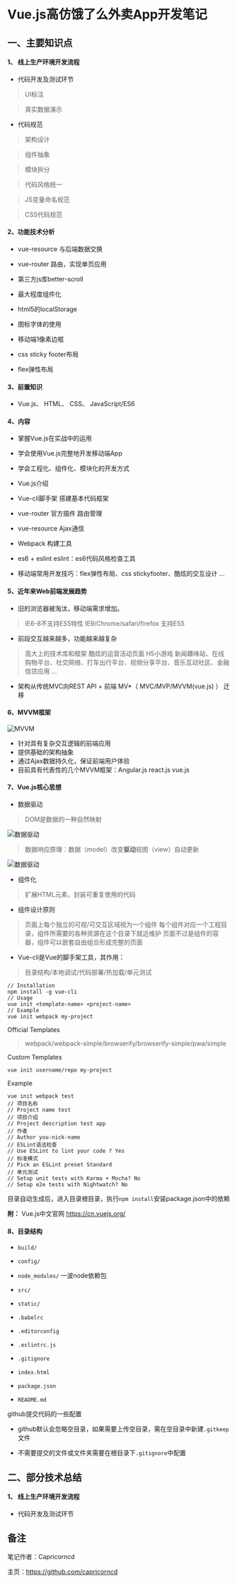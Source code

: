 # Vue.js高仿饿了么外卖App开发笔记

## 一、主要知识点

#### 1、 线上生产环境开发流程

* 代码开发及测试环节

> UI标注

> 真实数据演示

* 代码规范

> 架构设计

> 组件抽象

> 模块拆分

> 代码风格统一

> JS变量命名规范

> CSS代码规范

#### 2、功能技术分析

* vue-resource 与后端数据交换

* vue-router 路由，实现单页应用

* 第三方js库better-scroll

* 最大程度组件化

* html5的localStorage

* 图标字体的使用

* 移动端1像素边框

* css sticky footer布局

* flex弹性布局

#### 3、前置知识

* Vue.js、 HTML、 CSS、 JavaScript/ES6

#### 4、内容

* 掌握Vue.js在实战中的运用

* 学会使用Vue.js完整地开发移动端App

* 学会工程化、组件化、模块化的开发方式

* Vue.js介绍

* Vue-cli脚手架 搭建基本代码框架

* vue-router 官方插件 路由管理

* vue-resource Ajax通信

* Webpack 构建工具

* es6 + eslint eslint：es6代码风格检查工具

* 移动端常用开发技巧：flex弹性布局、css stickyfooter、酷炫的交互设计 ...

#### 5、近年来Web前端发展趋势

* 旧的浏览器被淘汰，移动端需求增加。
> IE6-8不支持ES5特性
> IE9/Chrome/safari/firefox 支持ES5
* 前段交互越来越多，功能越来越复杂
> 高大上的技术库和框架
> 酷炫的运营活动页面
> H5小游戏
> 新闻趣味站、在线购物平台、社交网络、打车出行平台、视频分享平台、音乐互动社区、金融信贷应用 ...
* 架构从传统MVC向REST API + 前端 MV*（ MVC/MVP/MVVM(vue.js) ） 迁移

#### 6、MVVM框架

![MVVM](./img/elme-mvvm.jpg)
* 针对具有复杂交互逻辑的前端应用
* 提供基础的架构抽象
* 通过Ajax数据持久化，保证前端用户体验
* 目前具有代表性的几个MVVM框架：Angular.js react.js vue.js

#### 7、Vue.js核心思想

* 数据驱动
> DOM是数据的一种自然映射

![数据驱动](./img/elme-mvvm2.jpg)

> 数据响应原理：数据（model）改变**驱动**视图（view）自动更新

![数据驱动](./img/elme-data.jpg)

* 组件化

> 扩展HTML元素，封装可重复使用的代码

* 组件设计原则
> 页面上每个独立的可视/可交互区域视为一个组件
> 每个组件对应一个工程目录，组件所需要的各种资源在这个目录下就近维护
> 页面不过是组件的容器，组件可以嵌套自由组合形成完整的页面

* Vue-cli是Vue的脚手架工具，其作用：

> 目录结构/本地调试/代码部署/热加载/单元测试

```
// Installation
npm install -g vue-cli
// Usage
vue init <template-name> <project-name>
// Example
vue init webpack my-project
```

Official Templates

> webpack/webpack-simple/browserify/browserify-simple/pwa/simple

Custom Templates

```
vue init username/repo my-project
```

Example

```
vue init webpack test
// 项目名称
// Project name test
// 项目介绍
// Project description test app
// 作者
// Author you-nick-name
// ESLint语法检查
// Use ESLint to lint your code ? Yes
// 标准模式
// Pick an ESLint preset Standard
// 单元测试
// Setup unit tests with Karma + Mocha? No
// Setup e2e tests with Nightwatch? No
```
目录自动生成后，进入目录根目录，执行`npm install`安装package.json中的依赖

**附：** Vue.js中文官网 https://cn.vuejs.org/

#### 8、目录结构

* `build/`

* `config/`

* `node_modules/` 一波node依赖包

* `src/`

* `static/`

* `.babelrc`

* `.editorconfig`

* `.eslintrc.js`

* `.gitignore`

* `index.html`

* `package.json`

* `README.md`

github提交代码的一些配置

* github默认会忽略空目录，如果需要上传空目录，需在空目录中新建`.gitkeep`文件

* 不需要提交的文件或文件夹需要在根目录下`.gitignore`中配置

## 二、部分技术总结

#### 1、 线上生产环境开发流程

* 代码开发及测试环节

## 备注

笔记作者：Capricorncd

主页：https://github.com/capricorncd
